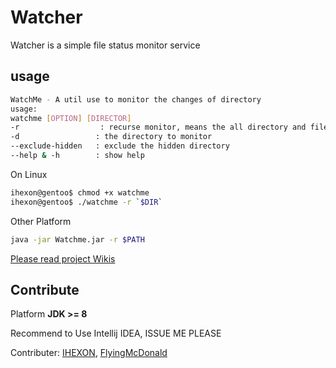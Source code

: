 # Watcher

Watcher is a simple file status monitor service

## usage 

```bash
WatchMe - A util use to monitor the changes of directory
usage:
watchme [OPTION] [DIRECTOR]
-r                  : recurse monitor, means the all directory and file will be monitor
-d                 : the directory to monitor
--exclude-hidden   : exclude the hidden directory
--help & -h        : show help
```

On Linux



```bash
ihexon@gentoo$ chmod +x watchme
ihexon@gentoo$ ./watchme -r `$DIR`
```

Other Platform

```bash
java -jar Watchme.jar -r $PATH
```

[Please read project Wikis](https://github.com/ihexon/Watcher/wiki/WatchMe%E6%96%87%E6%A1%A3)

## Contribute

Platform **JDK >= 8**

Recommend to Use Intellij IDEA, ISSUE ME PLEASE

Contributer: [IHEXON](https://github.com/ihexon), [FlyingMcDonald](https://github.com/FlyingMcDonald)
